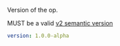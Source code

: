 Version of the op.

MUST be a valid
[v2 semantic version](https://semver.org/spec/v2.0.0.html)

```yaml
version: 1.0.0-alpha
```